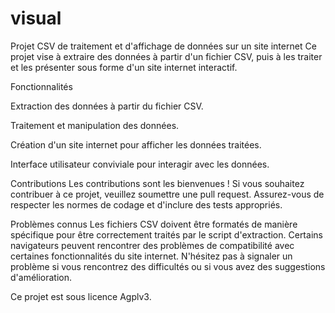 # visual

Projet CSV de traitement et d'affichage de données sur un site internet
Ce projet vise à extraire des données à partir d'un fichier CSV, puis à les traiter et les présenter sous forme d'un site internet interactif.

Fonctionnalités

Extraction des données à partir du fichier CSV.

Traitement et manipulation des données.

Création d'un site internet pour afficher les données traitées.

Interface utilisateur conviviale pour interagir avec les données.

Contributions
Les contributions sont les bienvenues ! Si vous souhaitez contribuer à ce projet, veuillez soumettre une pull request. Assurez-vous de respecter les normes de codage et d'inclure des tests appropriés.

Problèmes connus
Les fichiers CSV doivent être formatés de manière spécifique pour être correctement traités par le script d'extraction.
Certains navigateurs peuvent rencontrer des problèmes de compatibilité avec certaines fonctionnalités du site internet.
N'hésitez pas à signaler un problème si vous rencontrez des difficultés ou si vous avez des suggestions d'amélioration.


Ce projet est sous licence Agplv3. 
